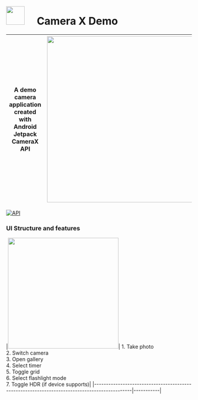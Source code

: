 # <img src="https://github.com/robertlevonyan/CameraXDemo/blob/master/CameraXDemo/app/src/main/ic_launcher-web.png"  width="50" height="50" /> &nbsp;&nbsp;&nbsp; Camera X Demo

|A demo camera application created with Android Jetpack CameraX API|<img src="https://github.com/robertlevonyan/CameraXDemo/blob/master/media/camerax.png"  width="450" />|
|----------------------------------------------------------------------------------------------|-----------|

[![API](https://img.shields.io/badge/API-14%2B-yellow.svg?style=flat-square)](https://android-arsenal.com/api?level=21)

### UI Structure and features 

|<img src="https://github.com/robertlevonyan/CameraXDemo/blob/master/media/c1.jpg"  width="300" />| 1. Take photo <br />
2. Switch camera <br />
3. Open gallery <br />
4. Select timer <br />
5. Toggle grid <br />
6. Select flashlight mode <br />
7. Toggle HDR (if device supports)|
|----------------------------------------------------------------------------------------------|-----------|
